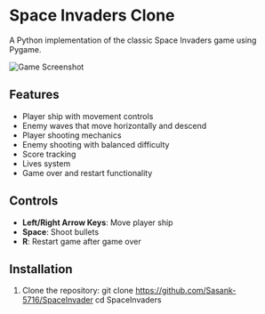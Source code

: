 # Space Invaders Clone

A Python implementation of the classic Space Invaders game using Pygame.

![Game Screenshot](screenshot.png)

## Features
- Player ship with movement controls
- Enemy waves that move horizontally and descend
- Player shooting mechanics
- Enemy shooting with balanced difficulty
- Score tracking
- Lives system
- Game over and restart functionality

## Controls
- **Left/Right Arrow Keys**: Move player ship
- **Space**: Shoot bullets
- **R**: Restart game after game over

## Installation
1. Clone the repository:
   git clone https://github.com/Sasank-5716/SpaceInvader
   cd SpaceInvaders
